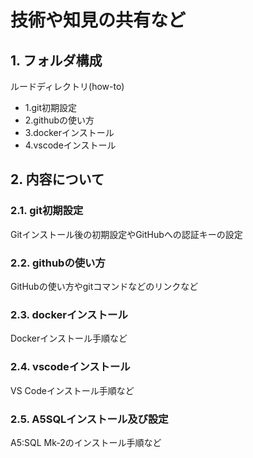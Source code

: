 # 技術や知見の共有など

## 1. フォルダ構成
ルードディレクトリ(how-to)
* 1.git初期設定
* 2.githubの使い方
* 3.dockerインストール
* 4.vscodeインストール

## 2. 内容について
### 2.1. git初期設定
Gitインストール後の初期設定やGitHubへの認証キーの設定
### 2.2. githubの使い方
GitHubの使い方やgitコマンドなどのリンクなど
### 2.3. dockerインストール
Dockerインストール手順など
### 2.4. vscodeインストール
VS Codeインストール手順など
### 2.5. A5SQLインストール及び設定
A5:SQL Mk-2のインストール手順など
